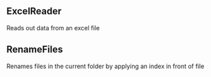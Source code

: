 ## ExcelReader

Reads out data from an excel file

## RenameFiles

Renames files in the current folder by applying an index in front of file